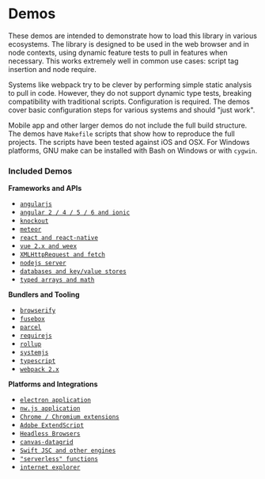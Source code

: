 # Demos

These demos are intended to demonstrate how to load this library in various
ecosystems.  The library is designed to be used in the web browser and in node
contexts, using dynamic feature tests to pull in features when necessary.  This
works extremely well in common use cases: script tag insertion and node require.

Systems like webpack try to be clever by performing simple static analysis to
pull in code.  However, they do not support dynamic type tests, breaking
compatibility with traditional scripts.  Configuration is required.  The demos
cover basic configuration steps for various systems and should "just work".

Mobile app and other larger demos do not include the full build structure. The
demos have `Makefile` scripts that show how to reproduce the full projects.  The
scripts have been tested against iOS and OSX.  For Windows platforms, GNU make
can be installed with Bash on Windows or with `cygwin`.

### Included Demos

**Frameworks and APIs**
- [`angularjs`](angular/)
- [`angular 2 / 4 / 5 / 6 and ionic`](angular2/)
- [`knockout`](knockout/)
- [`meteor`](meteor/)
- [`react and react-native`](react/)
- [`vue 2.x and weex`](vue/)
- [`XMLHttpRequest and fetch`](xhr/)
- [`nodejs server`](server/)
- [`databases and key/value stores`](database/)
- [`typed arrays and math`](array/)

**Bundlers and Tooling**
- [`browserify`](browserify/)
- [`fusebox`](fusebox/)
- [`parcel`](parcel/)
- [`requirejs`](requirejs/)
- [`rollup`](rollup/)
- [`systemjs`](systemjs/)
- [`typescript`](typescript/)
- [`webpack 2.x`](webpack/)

**Platforms and Integrations**
- [`electron application`](electron/)
- [`nw.js application`](nwjs/)
- [`Chrome / Chromium extensions`](chrome/)
- [`Adobe ExtendScript`](extendscript/)
- [`Headless Browsers`](headless/)
- [`canvas-datagrid`](datagrid/)
- [`Swift JSC and other engines`](altjs/)
- [`"serverless" functions`](function/)
- [`internet explorer`](oldie/)


